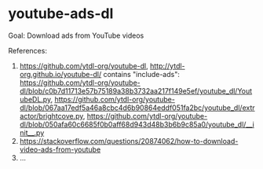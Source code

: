 # youtube-ads-dl
Goal: Download ads from YouTube videos

References:
1. https://github.com/ytdl-org/youtube-dl, http://ytdl-org.github.io/youtube-dl/
contains "include-ads": https://github.com/ytdl-org/youtube-dl/blob/c0b7d11713e57b75189a38b3732aa217f149e5ef/youtube_dl/YoutubeDL.py,
https://github.com/ytdl-org/youtube-dl/blob/067aa17edf5a46a8cbc4d6b90864eddf051fa2bc/youtube_dl/extractor/brightcove.py,
https://github.com/ytdl-org/youtube-dl/blob/050afa60c6685f0b0aff68d943d48b3b6b9c85a0/youtube_dl/__init__.py
2. https://stackoverflow.com/questions/20874062/how-to-download-video-ads-from-youtube
3. ...
